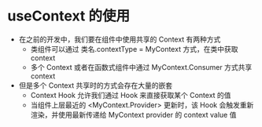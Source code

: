 # useContext 的使用

- 在之前的开发中，我们要在组件中使用共享的 Context 有两种方式
  - 类组件可以通过 类名.contextType = MyContext 方式，在类中获取 context
  - 多个 Context 或者在函数式组件中通过 MyContext.Consumer 方式共享 context
- 但是多个 Context 共享时的方式会存在大量的嵌套
  - Context Hook 允许我们通过 Hook 来直接获取某个 Context 的值
  - 当组件上层最近的 <MyContext.Provider> 更新时，该 Hook 会触发重新渲染，并使用最新传递给 MyContext provider
    的 context value 值
